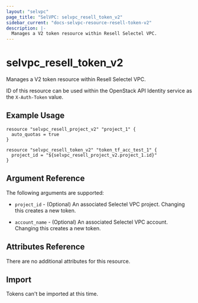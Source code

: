 ```yaml
---
layout: "selvpc"
page_title: "SelVPC: selvpc_resell_token_v2"
sidebar_current: "docs-selvpc-resource-resell-token-v2"
description: |-
  Manages a V2 token resource within Resell Selectel VPC.
---
```


# selvpc\_resell\_token_v2

Manages a V2 token resource within Resell Selectel VPC.

ID of this resource can be used within the OpenStack API Identity service as
the `X-Auth-Token` value.

## Example Usage

```hcl
resource "selvpc_resell_project_v2" "project_1" {
  auto_quotas = true
}

resource "selvpc_resell_token_v2" "token_tf_acc_test_1" {
  project_id = "${selvpc_resell_project_v2.project_1.id}"
}
```

## Argument Reference

The following arguments are supported:

* `project_id` - (Optional) An associated Selectel VPC project. Changing this
  creates a new token.

* `account_name` - (Optional) An associated Selectel VPC account. Changing this
  creates a new token.

## Attributes Reference

There are no additional attributes for this resource.

## Import

Tokens can't be imported at this time.
